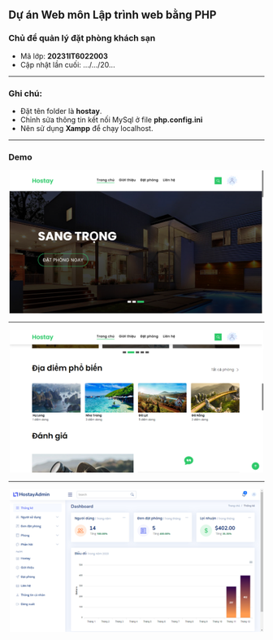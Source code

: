## Dự án Web môn Lập trình web bằng PHP 
### Chủ để quản lý đặt phòng khách sạn
- Mã lớp: **20231IT6022003**
- Cập nhật lần cuối: .../.../20...
---
### Ghi chú:
- Đặt tên folder là **hostay**.
- Chỉnh sửa thông tin kết nối MySql ở file **php.config.ini**
- Nên sử dụng **Xampp** để chạy localhost.
---
### Demo

<div align="center">
    <img src="demo/img-1.png" width="500"/>
</div>

---

<div align="center">
    <img src="demo/img-2.png" width="500"/>
</div>

---

<div align="center">
    <img src="demo/img-3.png" width="500"/>
</div>